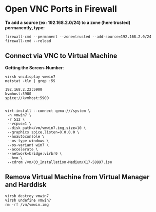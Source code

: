 # Open VNC Ports in Firewall

**To add a source (ex: 192.168.2.0/24) to a zone (here trusted) permanently, type:**
```
firewall-cmd --permanent --zone=trusted --add-source=192.168.2.0/24
firewall-cmd --reload
```

## Connect via VNC to Virtual Machine

**Getting the Screen-Number**:
```
virsh vncdisplay vmwin7
netstat -tln | grep :59
```

```
192.168.2.22:5900
kvmhost:5900
spice://kvmhost:5900
```

```

virt-install --connect qemu:///system \
 -n vmwin7 \
 -r 512 \
 --vcpus=1 \
 --disk path=/vm/vmwin7.img,size=10 \
 --graphics spice,listen=0.0.0.0 \
 --noautoconsole \
 --os-type windows \
 --os-variant win7 \
 --accelerate \
 --network=bridge:virbr0 \
 --hvm \
 --cdrom /vm/03_Installation-Medium/X17-58997.iso
```

## Remove Virtual Machine from Virtual Manager and Harddisk

```
virsh destroy vmwin7
virsh undefine vmwin7
rm -rf /vm/vmwin.img
```
